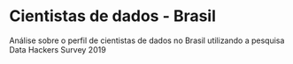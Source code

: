 # Cientistas de dados - Brasil
Análise sobre o perfil de cientistas de dados no Brasil utilizando a pesquisa Data Hackers Survey 2019
